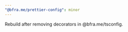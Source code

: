 ```yaml
---
"@bfra.me/prettier-config": minor
---
```


Rebuild after removing decorators in @bfra.me/tsconfig.
  
